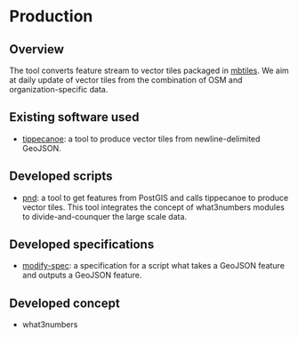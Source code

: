 # Production
## Overview
The tool converts feature stream to vector tiles packaged in [mbtiles](https://github.com/mapbox/mbtiles). We aim at daily update of vector tiles from the combination of OSM and organization-specific data. 

## Existing software used
- [tippecanoe](https://github.com/mapbox/tippecanoe): a tool to produce vector tiles from newline-delimited GeoJSON.

## Developed scripts
- [pnd](https://github.com/hfu/pnd): a tool to get features from PostGIS and calls tippecanoe to produce vector tiles. This tool integrates the concept of what3numbers modules to divide-and-counquer the large scale data. 

## Developed specifications
- [modify-spec](https://github.com/hfu/modify-spec): a specification for a script what takes a GeoJSON feature and outputs a GeoJSON feature.

## Developed concept
- what3numbers
